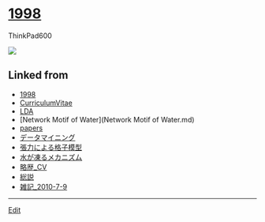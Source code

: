 ---
---
# [1998](/1998)

ThinkPad600

![](https://upload.wikimedia.org/wikipedia/commons/thumb/7/78/IBM_Thinkpad_600E.jpg/462px-IBM_Thinkpad_600E.jpg)







## Linked from

* [1998](1998.md)
* [CurriculumVitae](CurriculumVitae.md)
* [LDA](LDA.md)
* [Network Motif of Water](Network Motif of Water.md)
* [papers](papers.md)
* [データマイニング](データマイニング.md)
* [張力による格子模型](張力による格子模型.md)
* [水が凍るメカニズム](水が凍るメカニズム.md)
* [略歴_CV](略歴_CV.md)
* [総説](総説.md)
* [雑記_2010-7-9](雑記_2010-7-9.md)


----
[Edit](https://github.com/vitroid/vitroid.github.io/edit/master/MD/1998.md)

